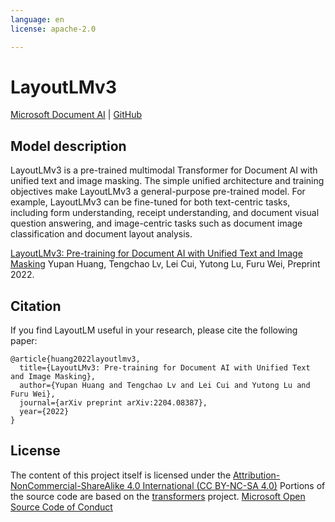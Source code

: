```yaml
---
language: en
license: apache-2.0

---
```

# LayoutLMv3

[Microsoft Document AI](https://www.microsoft.com/en-us/research/project/document-ai/) | [GitHub](https://aka.ms/layoutlmv3)

## Model description

LayoutLMv3 is a pre-trained multimodal Transformer for Document AI with unified text and image masking. The simple unified architecture and training objectives make LayoutLMv3 a general-purpose pre-trained model. For example, LayoutLMv3 can be fine-tuned for both text-centric tasks, including form understanding, receipt understanding, and document visual question answering, and image-centric tasks such as document image classification and document layout analysis.

[LayoutLMv3: Pre-training for Document AI with Unified Text and Image Masking](https://arxiv.org/abs/2204.08387)
Yupan Huang, Tengchao Lv, Lei Cui, Yutong Lu, Furu Wei, Preprint 2022.

## Citation

If you find LayoutLM useful in your research, please cite the following paper:

```
@article{huang2022layoutlmv3,
  title={LayoutLMv3: Pre-training for Document AI with Unified Text and Image Masking},
  author={Yupan Huang and Tengchao Lv and Lei Cui and Yutong Lu and Furu Wei},
  journal={arXiv preprint arXiv:2204.08387},
  year={2022}
}
```

## License

The content of this project itself is licensed under the [Attribution-NonCommercial-ShareAlike 4.0 International (CC BY-NC-SA 4.0)](https://creativecommons.org/licenses/by-nc-sa/4.0/)
Portions of the source code are based on the [transformers](https://github.com/huggingface/transformers) project.
[Microsoft Open Source Code of Conduct](https://opensource.microsoft.com/codeofconduct)
